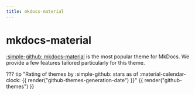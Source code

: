 ```yaml
---
title: mkdocs-material
---
```


# mkdocs-material

[:simple-github: mkdocs-material](https://github.com/squidfunk/mkdocs-material) is the most popular theme for MkDocs. We provide a few features tailored particularly for this theme.

??? tip "Rating of themes by :simple-github: stars as of :material-calendar-clock: {{ render("github-themes-generation-date") }}"
    {{ render("github-themes") }}

